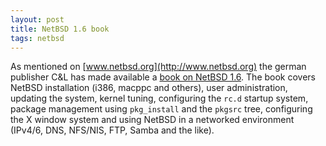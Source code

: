 ```yaml
---
layout: post
title: NetBSD 1.6 book
tags: netbsd
---
```


As mentioned on [www.netbsd.org](http://www.netbsd.org) the german publisher C&L
has made available a [book on NetBSD 1.6](http://www.cul.de/netbsd.html). The book
covers NetBSD installation (i386, macppc and others), user administration, updating
the system, kernel tuning, configuring the <code>rc.d</code> startup system, package
management using `pkg_install` and the `pkgsrc` tree, configuring the X window system
and using NetBSD in a networked environment (IPv4/6, DNS, NFS/NIS, FTP, Samba and the like).
